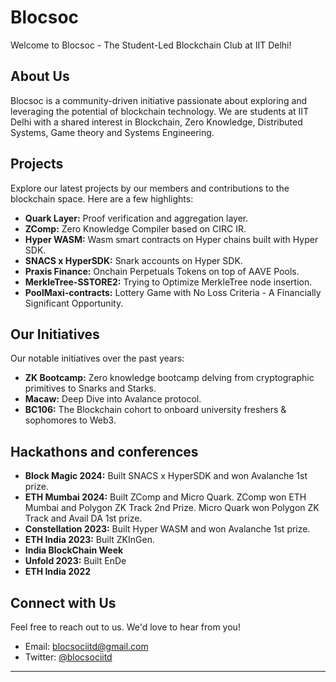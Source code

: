 # Blocsoc

Welcome to Blocsoc - The Student-Led Blockchain Club at IIT Delhi!

## About Us

Blocsoc is a community-driven initiative passionate about exploring and leveraging the potential of blockchain technology. We are students at IIT Delhi with a shared interest in Blockchain, Zero Knowledge, Distributed Systems, Game theory and Systems Engineering.

## Projects

Explore our latest projects by our members and contributions to the blockchain space. Here are a few highlights:
- **Quark Layer:** Proof verification and aggregation layer.
- **ZComp:** Zero Knowledge Compiler based on CIRC IR.
- **Hyper WASM:** Wasm smart contracts on Hyper chains built with Hyper SDK.
- **SNACS x HyperSDK:** Snark accounts on Hyper SDK.
- **Praxis Finance:** Onchain Perpetuals Tokens on top of AAVE Pools.
- **MerkleTree-SSTORE2:** Trying to Optimize MerkleTree node insertion.
- **PoolMaxi-contracts:** Lottery Game with No Loss Criteria - A Financially Significant Opportunity.


## Our Initiatives

Our notable initiatives over the past years:

- **ZK Bootcamp:** Zero knowledge bootcamp delving from cryptographic primitives to Snarks and Starks.
- **Macaw:** Deep Dive into Avalance protocol.
- **BC106:** The Blockchain cohort to onboard university freshers & sophomores to Web3.

## Hackathons and conferences

- **Block Magic 2024:** Built SNACS x HyperSDK and won Avalanche 1st prize.
- **ETH Mumbai 2024:** Built ZComp and Micro Quark. ZComp won ETH Mumbai and Polygon ZK Track 2nd Prize. Micro Quark won Polygon ZK Track and Avail DA 1st prize.
- **Constellation 2023:** Built Hyper WASM and won Avalanche 1st prize.
- **ETH India 2023:** Built ZKInGen.
- **India BlockChain Week**
- **Unfold 2023:** Built EnDe
- **ETH India 2022**
  
## Connect with Us

Feel free to reach out to us. We'd love to hear from you!

- Email: [blocsociitd@gmail.com](mailto:blocsociitd.ac.in)
- Twitter: [@blocsociitd](https://twitter.com/blocsociitd)

---
